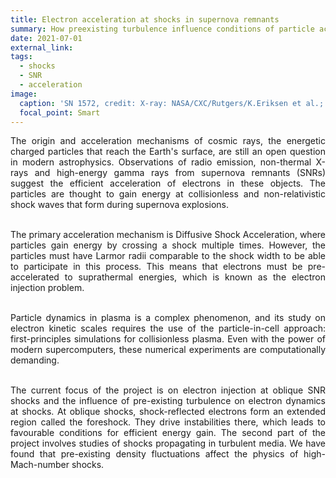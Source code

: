 ```yaml
---
title: Electron acceleration at shocks in supernova remnants
summary: How preexisting turbulence influence conditions of particle acceleration?
date: 2021-07-01
external_link: 
tags:
  - shocks
  - SNR
  - acceleration
image:
  caption: 'SN 1572, credit: X-ray: NASA/CXC/Rutgers/K.Eriksen et al.; Optical: DSS'
  focal_point: Smart
---
```


<div style='text-align: justify;'>
The origin and acceleration mechanisms of cosmic rays, the energetic charged particles that reach the Earth's surface, are still an open question in modern astrophysics. Observations of radio emission, non-thermal X-rays and high-energy gamma rays from supernova remnants (SNRs) suggest the efficient acceleration of electrons in these objects. The particles are thought to gain energy at collisionless and non-relativistic shock waves that form during supernova explosions.<br/><br/>

The primary acceleration mechanism is Diffusive Shock Acceleration, where particles gain energy by crossing a shock multiple times. However, the particles must have Larmor radii comparable to the shock width to be able to participate in this process. This means that electrons must be pre-accelerated to suprathermal energies, which is known as the electron injection problem.<br/><br/>

Particle dynamics in plasma is a complex phenomenon, and its study on electron kinetic scales requires the use of the particle-in-cell approach: first-principles simulations for collisionless plasma. Even with the power of modern supercomputers, these numerical experiments are computationally demanding.<br/><br/>

The current focus of the project is on electron injection at oblique SNR shocks and the influence of pre-existing turbulence on electron dynamics at shocks. At oblique shocks, shock-reflected electrons form an extended region called the foreshock. They drive instabilities there, which leads to favourable conditions for efficient energy gain. The second part of the project involves studies of shocks propagating in turbulent media. We have found that pre-existing density fluctuations affect the physics of high-Mach-number shocks.
</div>

<!--more-->
